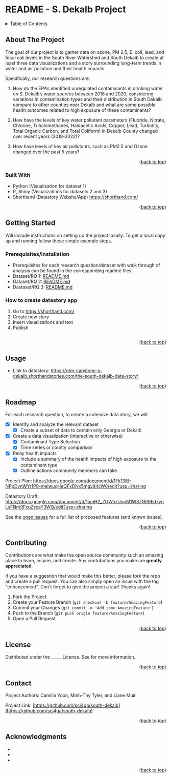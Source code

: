 # README - S. Dekalb Project


<!-- TABLE OF CONTENTS -->
<details>
  <summary>Table of Contents</summary>
  <ol>
    <li>
      <a href="#about-the-project">About The Project</a>
      <ul>
        <li><a href="#built-with">Built With</a></li>
      </ul>
    </li>
    <li>
      <a href="#getting-started">Getting Started</a>
      <ul>
        <li><a href="#prerequisites">Prerequisites</a></li>
        <li><a href="#installation">Installation</a></li>
      </ul>
    </li>
    <li><a href="#usage">Usage</a></li>
    <li><a href="#roadmap">Roadmap</a></li>
    <li><a href="#contributing">Contributing</a></li>
    <li><a href="#license">License</a></li>
    <li><a href="#contact">Contact</a></li>
    <li><a href="#acknowledgments">Acknowledgments</a></li>
  </ol>
</details>


<!-- ABOUT THE PROJECT -->
## About The Project

The goal of our project is to gather data on ozone, PM 2.5, E. coli, lead, and fecal coli levels in the South River Watershed and South Dekalb to create at least three data visualizations and a story surrounding long-term trends in water and air pollution and their health impacts.

Specifically, our research questions are:

1. How do the EPA’s identified unregulated contaminants in drinking water on S. Dekalb’s water sources between 2018 and 2020, considering variations in contamination types and their distribution in South Dekalb compare to other counties near Dekalb and what are some possible health outcomes related to high exposure of these contaminants? 

2. How have the levels of key water pollutant parameters (Fluoride, Nitrate, Chlorine, Trihalomethanes, Haloacetic Acids, Copper, Lead, Turbidity, Total Organic Carbon, and Total Coliform) in Dekalb County changed over recent years (2018-2022)?

3. How have levels of key air pollutants, such as PM2.5 and Ozone changed over the past 5 years?

<p align="right">(<a href="#readme-top">back to top</a>)</p>
 


### Built With

- Python (Visualization for dataset 1)
- R, Shiny (Visualizations for datasets 2 and 3)
- Shorthand (Datastory Website/App) https://shorthand.com/

<p align="right">(<a href="#readme-top">back to top</a>)</p>



<!-- GETTING STARTED -->
## Getting Started

Will include instructions on setting up the project locally.
To get a local copy up and running follow these simple example steps.

### Prerequisites/Installation

* Prerequisites for each research question/dataset with walk through of analysis can be found in the corresponding readme files:
* Dataset/RQ 1: [README.md](https://github.com/sci4ga/south-dekalb/blob/main/Dataset%201%20(UCMR4)/README.md)
* Dataset/RQ 2:  [README.md](https://github.com/sci4ga/south-dekalb/blob/main/Dataset%202%20(GA%20Water%20Quality)/README.md)
* Dastaset/RQ 3:  [README.md](https://github.com/sci4ga/south-dekalb/blob/main/Dataset%203%20(Dekalb%20Air%20Quality)/README.md)

### How to create datastory app

1. Go to  https://shorthand.com/
2. Create new story
3. Insert visualizations and text
4. Publish
   ```

<p align="right">(<a href="#readme-top">back to top</a>)</p>



<!-- USAGE EXAMPLES -->
## Usage

- Link to datastory: https://qtm-capstone-s-dekalb.shorthandstories.com/the-south-dekalb-data-story/

<p align="right">(<a href="#readme-top">back to top</a>)</p>



<!-- ROADMAP -->
## Roadmap

For each research question, to create a cohesive data story, we will:
- [x] Identify and analyze the relevant dataset
    - [x] Create a subset of data to contain only Georgia or Dekalb
- [x] Create a data visualization (interactive or otherwise)
    - [x] Contaminant Type Selection
    - [x] Time series or county comparison
- [x] Relay health impacts
    - [x] Include a summary of the health impacts of high exposure to the contaminant type
    - [x] Outline actions community members can take
     
Project Plan: https://docs.google.com/document/d/1Fk13lB-NPpDvnWYr1P8-melwuqHeQFxDNx5mgyd4cW8/edit?usp=sharing

Datastory Draft: https://docs.google.com/document/d/1amH2_ZUWezUnnM1W37NR9Ed7yuLsFNm9FxuZsxaY3WQ/edit?usp=sharing

See the [open issues](https://github.com/sci4ga/south-dekalb/issues) for a full list of proposed features (and known issues).

<p align="right">(<a href="#readme-top">back to top</a>)</p>



<!-- CONTRIBUTING -->
## Contributing

Contributions are what make the open source community such an amazing place to learn, inspire, and create. Any contributions you make are **greatly appreciated**.

If you have a suggestion that would make this better, please fork the repo and create a pull request. You can also simply open an issue with the tag "enhancement".
Don't forget to give the project a star! Thanks again!

1. Fork the Project
2. Create your Feature Branch (`git checkout -b feature/AmazingFeature`)
3. Commit your Changes (`git commit -m 'Add some AmazingFeature'`)
4. Push to the Branch (`git push origin feature/AmazingFeature`)
5. Open a Pull Request

<p align="right">(<a href="#readme-top">back to top</a>)</p>



<!-- LICENSE -->
## License

Distributed under the _____ License. See  for more information.

<p align="right">(<a href="#readme-top">back to top</a>)</p>



<!-- CONTACT -->
## Contact

Project Authors: Camilla Yoon, Minh-Thy Tyler, and Liane Muir

Project Link: [https://github.com/sci4ga/south-dekalb](https://github.com/sci4ga/south-dekalb)

<p align="right">(<a href="#readme-top">back to top</a>)</p>



<!-- ACKNOWLEDGMENTS -->
## Acknowledgments

* []()
* []()
* []()

<p align="right">(<a href="#readme-top">back to top</a>)</p>
